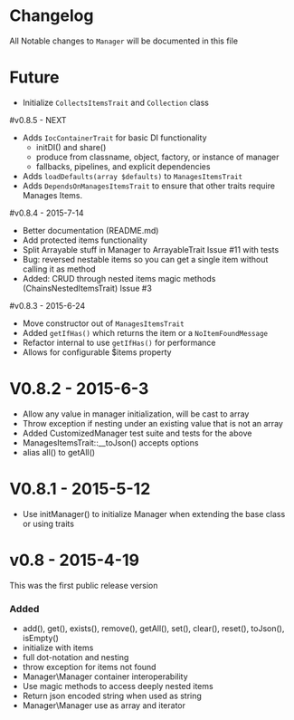 # Changelog
All Notable changes to `Manager` will be documented in this file

# Future
 - Initialize `CollectsItemsTrait` and `Collection` class

#v0.8.5 - NEXT
 - Adds `IocContainerTrait` for basic DI functionality
   - initDI() and share()
   - produce from classname, object, factory, or instance of manager
   - fallbacks, pipelines, and explicit dependencies
 - Adds `loadDefaults(array $defaults)` to `ManagesItemsTrait`
 - Adds `DependsOnManagesItemsTrait` to ensure that other traits require Manages Items.
 
#v0.8.4 - 2015-7-14
 - Better documentation (README.md)
 - Add protected items functionality
 - Split Arrayable stuff in Manager to ArrayableTrait Issue #11 with tests
 - Bug: reversed nestable items so you can get a single item without calling it as method
 - Added: CRUD through nested items magic methods (ChainsNestedItemsTrait) Issue #3

#v0.8.3 - 2015-6-24
 - Move constructor out of `ManagesItemsTrait`
 - Added `getIfHas()` which returns the item or a `NoItemFoundMessage`
 - Refactor internal to use `getIfHas()` for performance
 - Allows for configurable $items property

# V0.8.2 - 2015-6-3
 - Allow any value in manager initialization, will be cast to array
 - Throw exception if nesting under an existing value that is not an array
 - Added CustomizedManager test suite and tests for the above
 - ManagesItemsTrait::__toJson() accepts options
 - alias all() to getAll()

# V0.8.1 - 2015-5-12
 - Use initManager() to initialize Manager when extending the base class or using traits

# v0.8 - 2015-4-19
This was the first public release version

### Added
- add(), get(), exists(), remove(), getAll(), set(), clear(), reset(), toJson(), isEmpty()
- initialize with items
- full dot-notation and nesting
- throw exception for items not found
- Manager\Manager container interoperability
- Use magic methods to access deeply nested items
- Return json encoded string when used as string
- Manager\Manager use as array and iterator

